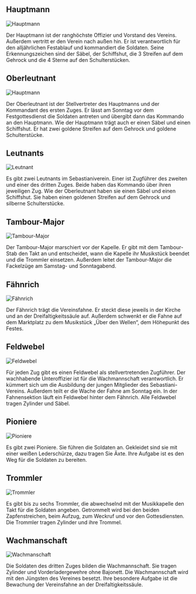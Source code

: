 ## Hauptmann
![Hauptmann](/assets/images/hauptmann.jpg)

Der Hauptmann ist der ranghöchste Offizier und Vorstand des Vereins. Außerdem vertritt er den Verein nach außen hin. Er ist verantwortlich für den alljährlichen Festablauf und kommandiert die Soldaten. Seine Erkennungszeichen sind der Säbel, der Schiffshut, die 3 Streifen auf dem Gehrock und die 4 Sterne auf den Schulterstücken.

## Oberleutnant
![Hauptmann](/assets/images/oberleutnant.jpg)

Der Oberleutnant ist der Stellvertreter des Hauptmanns und der Kommandant des ersten Zuges. Er lässt am Sonntag vor dem Festgottesdienst die Soldaten antreten und übergibt dann das Kommando an den Hauptmann. Wie der Hauptmann trägt auch er einen Säbel und einen Schiffshut. Er hat zwei goldene Streifen auf dem Gehrock und goldene Schulterstücke.

## Leutnants
![Leutnant](/assets/images/leutnant.jpg)

Es gibt zwei Leutnants im Sebastianiverein. Einer ist Zugführer des zweiten und einer des dritten Zuges. Beide haben das Kommando über ihren jeweiligen Zug. Wie der Oberleutnant haben sie einen Säbel und einen Schiffshut. Sie haben einen goldenen Streifen auf dem Gehrock und silberne Schulterstücke.

## Tambour-Major
![Tambour-Major](/assets/images/tambourMajor.jpg)

Der Tambour-Major marschiert vor der Kapelle. Er gibt mit dem Tambour-Stab den Takt an und entscheidet, wann die Kapelle ihr Musikstück beendet und die Trommler einsetzen. Außerdem leitet der Tambour-Major die Fackelzüge am Samstag- und Sonntagabend.

## Fähnrich
![Fähnrich](/assets/images/faehnrich.jpg)

Der Fähnrich trägt die Vereinsfahne. Er steckt diese jeweils in der Kirche und an der Dreifaltigkeitssäule auf. Außerdem schwenkt er die Fahne auf dem Marktplatz zu dem Musikstück „Über den Wellen“, dem Höhepunkt des Festes.

## Feldwebel
![Feldwebel](/assets/images/feldwebel.jpg)

Für jeden Zug gibt es einen Feldwebel als stellvertretenden Zugführer. Der wachhabende Unteroffizier ist für die Wachmannschaft verantwortlich. Er kümmert sich um die Ausbildung der jungen Mitglieder des Sebastiani-Vereins. Außerdem teilt er die Wache der Fahne am Sonntag ein. In der Fahnensektion läuft ein Feldwebel hinter dem Fähnrich. Alle Feldwebel tragen Zylinder und Säbel.

## Pioniere
![Pioniere](/assets/images/pionier.jpg)

Es gibt zwei Pioniere. Sie führen die Soldaten an. Gekleidet sind sie mit einer weißen Lederschürze, dazu tragen Sie Äxte. Ihre Aufgabe ist es den Weg für die Soldaten zu bereiten.

## Trommler
![Trommler](/assets/images/trommler.jpg)

Es gibt bis zu sechs Trommler, die abwechselnd mit der Musikkapelle den Takt für die Soldaten angeben. Getrommelt wird bei den beiden Zapfenstreichen, beim Aufzug, zum Weckruf und vor den Gottesdiensten. Die Trommler tragen Zylinder und ihre Trommel.

## Wachmanschaft
![Wachmanschaft](/assets/images/wachmanschaft.jpg)

Die Soldaten des dritten Zuges bilden die Wachmannschaft. Sie tragen Zylinder und Vorderladergewehre ohne Bajonett. Die Wachmannschaft wird mit den Jüngsten des Vereines besetzt. Ihre besondere Aufgabe ist die Bewachung der Vereinsfahne an der Dreifaltigkeitssäule.